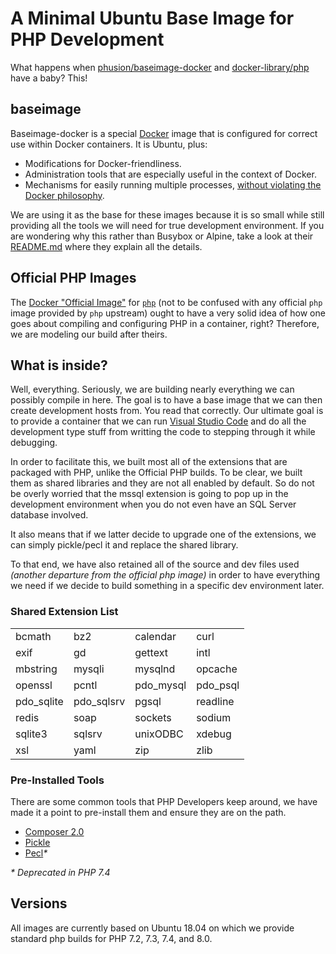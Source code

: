 # A Minimal Ubuntu Base Image for PHP Development

What happens when [phusion/baseimage-docker](https://github.com/phusion/baseimage-docker) and [docker-library/php](https://github.com/docker-library/php) have a baby? This!

## baseimage
Baseimage-docker is a special [Docker](https://www.docker.com) image that is configured for correct use within Docker containers. It is Ubuntu, plus:

 * Modifications for Docker-friendliness.
 * Administration tools that are especially useful in the context of Docker.
 * Mechanisms for easily running multiple processes, [without violating the Docker philosophy](#docker_single_process).

 We are using it as the base for these images because it is so small while still providing all the tools we will need for true development environment. If you are wondering why this rather than Busybox or Alpine, take a look at their [README.md](https://github.com/phusion/baseimage-docker/blob/master/README.md) where they explain all the details.

## Official PHP Images
The [Docker "Official Image"](https://github.com/docker-library/official-images#what-are-official-images) for [`php`](https://hub.docker.com/_/php/) (not to be confused with any official `php` image provided by `php` upstream) ought to have a very solid idea of how one goes about compiling and configuring PHP in a container, right? Therefore, we are modeling our build after theirs.

## What is inside?
Well, everything. Seriously, we are building nearly everything we can possibly compile in here. The goal is to have a base image that we can then create development hosts from. You read that correctly. Our ultimate goal is to provide a container that we can run [Visual Studio Code](https://code.visualstudio.com/) and do all the development type stuff from writting the code to stepping through it while debugging. 

In order to facilitate this, we built most all of the extensions that are packaged with PHP, unlike the Official PHP builds. To be clear, we built them as shared libraries and they are not all enabled by default. So do not be overly worried that the mssql extension is going to pop up in the development environment when you do not even have an SQL Server database involved.

It also means that if we latter decide to upgrade one of the extensions, we can simply pickle/pecl it and replace the shared library.

To that end, we have also retained all of the source and dev files used _(another departure from the official php image)_ in order to have everything we need if we decide to build something in a specific dev environment later.

### Shared Extension List
|            |            |           |          |
|------------|------------|-----------|----------|
| bcmath     | bz2        | calendar  | curl     |
| exif       | gd         | gettext   | intl     |
| mbstring   | mysqli     | mysqlnd   | opcache  |
| openssl    | pcntl      | pdo_mysql | pdo_psql |
| pdo_sqlite | pdo_sqlsrv | pgsql     | readline |
| redis      | soap       | sockets   | sodium   |
| sqlite3    | sqlsrv     | unixODBC  | xdebug   |
| xsl        | yaml       | zip       | zlib     |


### Pre-Installed Tools
There are some common tools that PHP Developers keep around, we have made it a point to pre-install them and ensure they are on the path.

* [Composer 2.0](https://getcomposer.org/)
* [Pickle](https://github.com/FriendsOfPHP/pickle)
* [Pecl](https://pecl.php.net/)_*_

_* Deprecated in PHP 7.4_

## Versions
All images are currently based on Ubuntu 18.04 on which we provide standard php builds for PHP 7.2, 7.3, 7.4, and 8.0.



